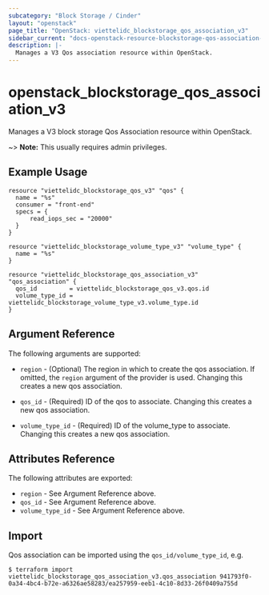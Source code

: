```yaml
---
subcategory: "Block Storage / Cinder"
layout: "openstack"
page_title: "OpenStack: viettelidc_blockstorage_qos_association_v3"
sidebar_current: "docs-openstack-resource-blockstorage-qos-association-v3"
description: |-
  Manages a V3 Qos association resource within OpenStack.
---
```


# openstack\_blockstorage\_qos\_association\_v3

Manages a V3 block storage Qos Association resource within OpenStack.

~> **Note:** This usually requires admin privileges.


## Example Usage

```hcl
resource "viettelidc_blockstorage_qos_v3" "qos" {
  name = "%s"
  consumer = "front-end"
  specs = {
	  read_iops_sec = "20000"
  }
}

resource "viettelidc_blockstorage_volume_type_v3" "volume_type" {
  name = "%s"
}

resource "viettelidc_blockstorage_qos_association_v3" "qos_association" {
  qos_id         = viettelidc_blockstorage_qos_v3.qos.id
  volume_type_id = viettelidc_blockstorage_volume_type_v3.volume_type.id
}

```

## Argument Reference

The following arguments are supported:

* `region` - (Optional) The region in which to create the qos association.
    If omitted, the `region` argument of the provider is used. Changing
    this creates a new qos association.

* `qos_id` - (Required) ID of the qos to associate. Changing this creates
    a new qos association.

* `volume_type_id` - (Required) ID of the volume_type to associate.
    Changing this creates a new qos association.

## Attributes Reference

The following attributes are exported:

* `region` - See Argument Reference above.
* `qos_id` - See Argument Reference above.
* `volume_type_id` - See Argument Reference above.

## Import

Qos association can be imported using the `qos_id/volume_type_id`, e.g.

```
$ terraform import viettelidc_blockstorage_qos_association_v3.qos_association 941793f0-0a34-4bc4-b72e-a6326ae58283/ea257959-eeb1-4c10-8d33-26f0409a755d
```
